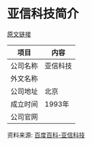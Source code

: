 # 亚信科技简介

[原文链接](https://www.it-this-year.com/2020/05/12/492)

|项目|内容|
|-----|-----|
|公司名称|亚信科技|
|外文名称||
|公司地址|北京|
|成立时间|1993年|
|公司官网||

资料来源: 
[百度百科-亚信科技](https://baike.baidu.com/item/%E4%BA%9A%E4%BF%A1%E7%A7%91%E6%8A%80/9374906?fr=aladdin)